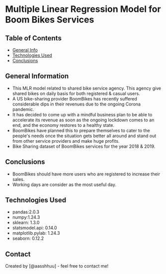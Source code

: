 # Multiple Linear Regression Model for Boom Bikes Services


## Table of Contents
* [General Info](#general-information)
* [Technologies Used](#technologies-used)
* [Conclusions](#conclusions)

<!-- You can include any other section that is pertinent to your problem -->

## General Information
- This MLR model related to shared bike service agency. This agency give shared bikes on daily basis for both registered & casual users.
- A US bike-sharing provider BoomBikes has recently suffered considerable dips in their revenues due to the ongoing Corona pandemic.
- It has decided to come up with a mindful business plan to be able to accelerate its revenue as soon as the ongoing lockdown comes to an end, and the economy restores to a healthy state.
- BoomBikes have planned this to prepare themselves to cater to the people's needs once the situation gets better all around and stand out from other service providers and make huge profits.
- Bike Sharing dataset of BoomBikes services for the year 2018 & 2019.

<!-- You don't have to answer all the questions - just the ones relevant to your project. -->

## Conclusions
- BoomBikes should have more users who are registered to increase their sales.
- Working days are consider as the most useful day.

<!-- You don't have to answer all the questions - just the ones relevant to your project. -->

## Technologies Used
- pandas:2.0.3
- numpy:1.24.3
- sklearn: 1.3.0
- statsmodel.api: 0.14.0
- matplotlib.pylab: 1.24.3
- seaborn: 0.12.2

## Contact
Created by [@aasshhuu] - feel free to contact me!


<!-- Optional -->
<!-- ## License -->
<!-- This project is open source and available under the [... License](). -->

<!-- You don't have to include all sections - just the one's relevant to your project -->
